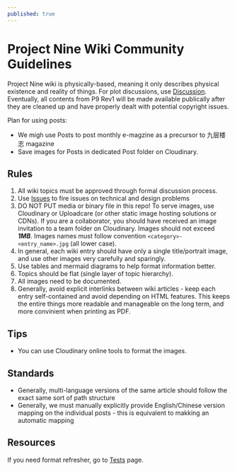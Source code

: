 ```yaml
---
published: true
---
```


# Project Nine Wiki Community Guidelines

Project Nine wiki is physically-based, meaning it only describes physical existence and reality of things. For plot discussions, use [Discussion](https://github.com/Charles-Zhang-Project-Nine/ProjectNineWiki/discussions/categories/general).  
Eventually, all contents from P9 Rev1 will be made available publically after they are cleaned up and have properly dealt with potential copyright issues.

Plan for using posts:

* We migh use Posts to post monthly e-magzine as a precursor to 九层楼志 magazine
* Save images for Posts in dedicated Post folder on Cloudinary.

## Rules

1. All wiki topics must be approved through formal discussion process.
2. Use [Issues](https://github.com/Charles-Zhang-Project-Nine/ProjectNineWiki/issues) to fire issues on technical and design problems
3. DO NOT PUT media or binary file in this repo! To serve images, use Cloudinary or Uploadcare (or other static image hosting solutions or CDNs). If you are a collaborator, you should have received an image invitation to a team folder on Cloudinary. Images should not exceed ***1MB***. Images names must follow convention `<category>-<entry_name>.jpg` (all lower case).
4. In general, each wiki entry should have only a single title/portrait image, and use other images very carefully and sparingly. 
5. Use tables and mermaid diagrams to help format information better.
6. Topics should be flat (single layer of topic hierarchy).
7. All images need to be documented.
8. Generally, avoid explicit interlinks between wiki articles - keep each entry self-contained and avoid depending on HTML features. This keeps the entire things more readable and manageable on the long term, and more convinient when printing as PDF.

## Tips

* You can use Cloudinary online tools to format the images.

## Standards

* Generally, multi-language versions of the same article should follow the exact same sort of path structure
* Generally, we must manually explicitly provide English/Chinese version mapping on the individual posts - this is equivalent to makking an automatic mapping

## Resources

If you need format refresher, go to [Tests](/Tests) page.